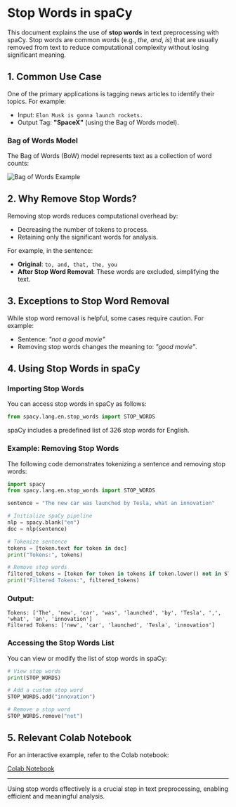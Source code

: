 # Stop Words in spaCy

This document explains the use of **stop words** in text preprocessing with spaCy. Stop words are common words (e.g., *the*, *and*, *is*) that are usually removed from text to reduce computational complexity without losing significant meaning.

## 1. Common Use Case
One of the primary applications is tagging news articles to identify their topics. For example:

- Input: `Elon Musk is gonna launch rockets.`
- Output Tag: **"SpaceX"** (using the Bag of Words model).

### Bag of Words Model
The Bag of Words (BoW) model represents text as a collection of word counts:

![Bag of Words Example](https://github.com/user-attachments/assets/791da408-d721-4b40-a8f0-26dfab8d0e2b)

## 2. Why Remove Stop Words?
Removing stop words reduces computational overhead by:

- Decreasing the number of tokens to process.
- Retaining only the significant words for analysis.

For example, in the sentence:

- **Original**: `to, and, that, the, you`
- **After Stop Word Removal**: These words are excluded, simplifying the text.

## 3. Exceptions to Stop Word Removal
While stop word removal is helpful, some cases require caution. For example:

- Sentence: *"not a good movie"*
- Removing stop words changes the meaning to: *"good movie"*.

## 4. Using Stop Words in spaCy
### Importing Stop Words
You can access stop words in spaCy as follows:

```python
from spacy.lang.en.stop_words import STOP_WORDS
```

spaCy includes a predefined list of 326 stop words for English.

### Example: Removing Stop Words
The following code demonstrates tokenizing a sentence and removing stop words:

```python
import spacy
from spacy.lang.en.stop_words import STOP_WORDS

sentence = "The new car was launched by Tesla, what an innovation"

# Initialize spaCy pipeline
nlp = spacy.blank("en")
doc = nlp(sentence)

# Tokenize sentence
tokens = [token.text for token in doc]
print("Tokens:", tokens)

# Remove stop words
filtered_tokens = [token for token in tokens if token.lower() not in STOP_WORDS]
print("Filtered Tokens:", filtered_tokens)
```

### Output:
```plaintext
Tokens: ['The', 'new', 'car', 'was', 'launched', 'by', 'Tesla', ',', 'what', 'an', 'innovation']
Filtered Tokens: ['new', 'car', 'launched', 'Tesla', 'innovation']
```

### Accessing the Stop Words List
You can view or modify the list of stop words in spaCy:

```python
# View stop words
print(STOP_WORDS)

# Add a custom stop word
STOP_WORDS.add("innovation")

# Remove a stop word
STOP_WORDS.remove("not")
```

## 5. Relevant Colab Notebook
For an interactive example, refer to the Colab notebook:

[Colab Notebook](https://colab.research.google.com/drive/1BJgAaZTyRkWs4kTNHrGhffUBQeJQ5ZuV?usp=sharing)

---
Using stop words effectively is a crucial step in text preprocessing, enabling efficient and meaningful analysis.

